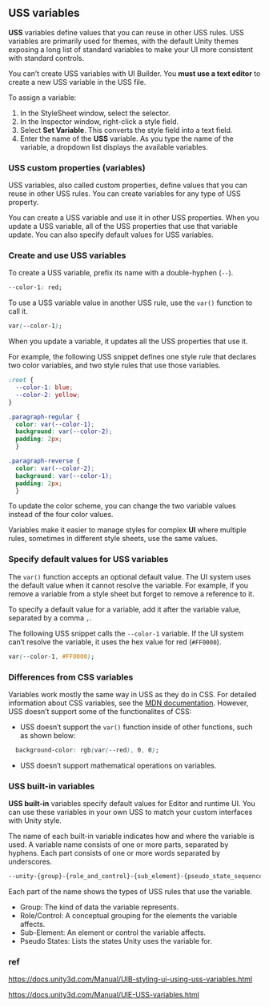 ## USS variables

**USS** variables define values that you can reuse in other USS rules. USS variables are primarily used for themes, with the default Unity themes exposing a long list of standard variables to make your UI more consistent with standard controls.

You can’t create USS variables with UI Builder. You **must use a text editor** to create a new USS variable in the USS file.

To assign a variable:

1. In the StyleSheet window, select the selector.
2. In the Inspector window, right-click a style field.
3. Select **Set Variable**. This converts the style field into a text field.
4. Enter the name of the **USS** variable. As you type the name of the variable, a dropdown list displays the available variables.


### USS custom properties (variables)
USS variables, also called custom properties, define values that you can reuse in other USS rules. You can create variables for any type of USS property.

You can create a USS variable and use it in other USS properties. When you update a USS variable, all of the USS properties that use that variable update. You can also specify default values for USS variables.


### Create and use USS variables

To create a USS variable, prefix its name with a double-hyphen (`--`).

```css
--color-1: red;
```

To use a USS variable value in another USS rule, use the `var()` function to call it.

```css
var(--color-1);
```

When you update a variable, it updates all the USS properties that use it.

For example, the following USS snippet defines one style rule that declares two color variables, and two style rules that use those variables.

```css
:root {
  --color-1: blue;
  --color-2: yellow;
}

.paragraph-regular {
  color: var(--color-1);
  background: var(--color-2);
  padding: 2px;
  }

.paragraph-reverse {
  color: var(--color-2);
  background: var(--color-1);
  padding: 2px;
  }
```

To update the color scheme, you can change the two variable values instead of the four color values.

Variables make it easier to manage styles for complex **UI** where multiple rules, sometimes in different style sheets, use the same values.

### Specify default values for USS variables

The `var()` function accepts an optional default value. The UI system uses the default value when it cannot resolve the variable. For example, if you remove a variable from a style sheet but forget to remove a reference to it.

To specify a default value for a variable, add it after the variable value, separated by a comma `,`.

The following USS snippet calls the `--color-1` variable. If the UI system can’t resolve the variable, it uses the hex value for red (`#FF0000`).

```css
var(--color-1, #FF0000);
```

### Differences from CSS variables

Variables work mostly the same way in USS as they do in CSS. For detailed information about CSS variables, see the [MDN documentation](https://developer.mozilla.org/en-US/docs/Web/CSS/Using_CSS_custom_properties). However, USS doesn’t support some of the functionalites of CSS:

-   USS doesn’t support the `var()` function inside of other functions, such as shown below:

```css
  background-color: rgb(var(--red), 0, 0);
```

-   USS doesn’t support mathematical operations on variables.


### USS built-in variables
**USS built-in** variables specify default values for Editor and runtime UI. You can use these variables in your own USS to match your custom interfaces with Unity style.

The name of each built-in variable indicates how and where the variable is used. A variable name consists of one or more parts, separated by hyphens. Each part consists of one or more words separated by underscores.

```css
--unity-{group}-{role_and_control}-{sub_element}-{pseudo_state_sequence}
```

Each part of the name shows the types of USS rules that use the variable.

- Group: The kind of data the variable represents.
- Role/Control: A conceptual grouping for the elements the variable affects.
- Sub-Element: An element or control the variable affects.
- Pseudo States: Lists the states Unity uses the variable for.

### ref 
https://docs.unity3d.com/Manual/UIB-styling-ui-using-uss-variables.html

https://docs.unity3d.com/Manual/UIE-USS-variables.html
